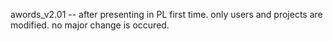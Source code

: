 awords_v2.01 -- after presenting in PL first time. only users and projects are modified. no major change is occured.
